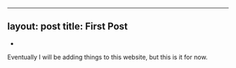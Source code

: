 ----
layout: post
title: First Post
----
-
Eventually I will be adding things to this website, but this is it for now.

